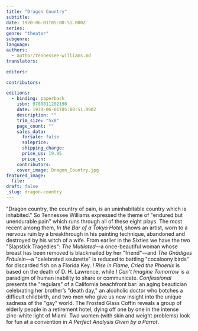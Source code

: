```yaml
---
title: "Dragon Country"
subtitle:
date: 1970-06-01T05:00:51.000Z
series:
genre: "theater"
subgenre:
language:
authors:
  - author/tennessee-williams.md
translators:

editors:

contributors:

editions:
  - binding: paperback
    isbn: 9780811202190
    date: 1970-06-01T05:00:51.000Z
    description: ""
    trim_size: "5x8"
    page_count: ""
    sales_data:
      forsale: false
      saleprice:
      shipping_charge:
      price_us: 19.95
      price_cn:
    contributors:
    cover_image: Dragon_Country.jpg
featured_image:
  file:
draft: false
_slug: dragon-country
---
```


"Dragon country, the country of pain, is an uninhabitable country which is inhabited." So Tennessee Williams expressed the theme of "endured but unendurable pain" which runs through all of these eight plays. The most recent among them, _In the Bar of a Tokyo Hotel_, shows an artist, worn to a nervous ruin by a breakthrough in his painting technique, abandoned and destroyed by his witch of a wife. From earlier in the Sixties we have the two "Slapstick Tragedies": _The Mutilated_––a once-beautiful woman whose breast has been removed is blackmailed by her "friend"––and _The_ _Gnädiges Fräulein_––a "celebrated soubrette" is reduced to battling "cocaloony birds" for discarded fish on a Florida Key. _I Rise in Flame, Cried the Phoenix_ is based on the death of D. H. Lawrence, while _I Can’t Imagine Tomorrow_ is a paradigm of human inability to share or communicate. _Confessional_ presents the "regulars" of a California beachfront bar: an aging beautician celebrating her brother’s "death day," an alcoholic doctor who botches a difficult childbirth, and two men who give us new insight into the unique sadness of the "gay" world. The Frosted Glass Coffin reveals a group of elderly people in a retirement hotel, dying off one by one in the intense zinc-white light of Miami. Two women (with skin and weight problems) look for fun at a convention in _A Perfect Analysis Given by a Parrot_.

